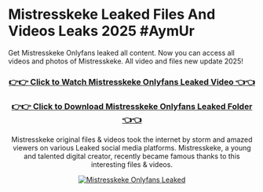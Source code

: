 # Mistresskeke Leaked Files And Videos Leaks 2025 #AymUr

Get Mistresskeke Onlyfans leaked all content. Now you can access all videos and photos of Mistresskeke. All video and files new update 2025!
<div align="center" title="Mistresskeke Onlyfans Leaked">
  
### [👉👉 Click to Watch Mistresskeke Onlyfans Leaked Video 👈👈](https://links2leaks.com?utm_source=mistresskeke&utm_medium=gitfeb)  
### [👉👉 Click to Download Mistresskeke Onlyfans Leaked Folder 👈👈](https://links2leaks.com?utm_source=mistresskeke&utm_medium=gitfeb)  

Mistresskeke original files & videos took the internet by storm and amazed viewers on various Leaked social media platforms. Mistresskeke, a young and talented digital creator, recently became famous thanks to this interesting files & videos.

[![Mistresskeke Onlyfans Leaked](https://i.ibb.co/93hzkbrt/l2l.gif)](https://links2leaks.com?utm_source=mistresskeke&utm_medium=gitfeb)  

</div>
